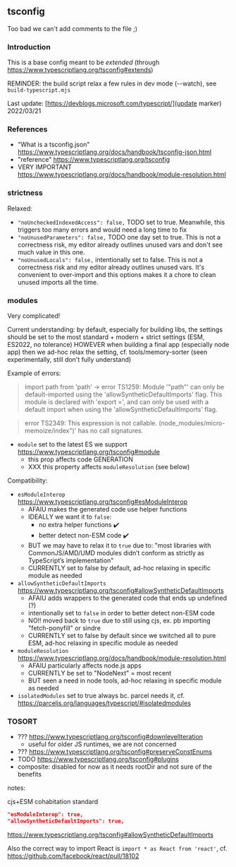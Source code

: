 ## tsconfig

Too bad we can't add comments to the file ;)

### Introduction

This is a base config meant to be *extended* (through https://www.typescriptlang.org/tsconfig#extends)

REMINDER: the build script relax a few rules in dev mode (--watch), see `build-typescript.mjs`

Last update: [https://devblogs.microsoft.com/typescript/](update marker) 2022/03/21

### References

* "What is a tsconfig.json" https://www.typescriptlang.org/docs/handbook/tsconfig-json.html
* "reference" https://www.typescriptlang.org/tsconfig
* VERY IMPORTANT https://www.typescriptlang.org/docs/handbook/module-resolution.html


### strictness
Relaxed:
* `"noUncheckedIndexedAccess": false,` TODO set to true. Meanwhile, this triggers too many errors and would need a long time to fix
* `"noUnusedParameters": false,` TODO one day set to true. This is not a correctness risk, my editor already outlines unused vars and don't see much value in this one.
* `"noUnusedLocals": false,` intentionally set to false. This is not a correctness risk and my editor already outlines unused vars.
                             It's convenient to over-import and this options makes it a chore to clean unused imports all the time.

### modules

Very complicated!

Current understanding: by default, especially for building libs, the settings should be set to the most standard + modern + strict settings (ESM, ES2022, no tolerance)
HOWEVER when building a final app (especially node app) then we ad-hoc relax the setting, cf. tools/memory-sorter (seen experimentally, still don't fully understand)

Example of errors:
> import path from 'path'
> -> error TS1259: Module '"path"' can only be default-imported using the 'allowSyntheticDefaultImports' flag. This module is declared with 'export =', and can only be used with a default import when using the 'allowSyntheticDefaultImports' flag.

> error TS2349: This expression is not callable. (node_modules/micro-memoize/index")' has no call signatures.

* `module` set to the latest ES we support https://www.typescriptlang.org/tsconfig#module
  * this prop affects code GENERATION
  * XXX this property affects `moduleResolution` (see below)

Compatibility:
* `esModuleInterop` https://www.typescriptlang.org/tsconfig#esModuleInterop
  * AFAIU makes the generated code use helper functions
  * IDEALLY we want it to `false`:
    * no extra helper functions ✔️
    * better detect non-ESM code ✔️
  * BUT we may have to relax it to `true` due to: "most libraries with CommonJS/AMD/UMD modules didn’t conform as strictly as TypeScript’s implementation"
  * CURRENTLY set to false by default, ad-hoc relaxing in specific module as needed
* `allowSyntheticDefaultImports` https://www.typescriptlang.org/tsconfig#allowSyntheticDefaultImports
  * AFAIU adds wrappers to the generated code that ends up undefined (?)
  * intentionally set to `false` in order to better detect non-ESM code
  * NO!! moved back to `true` due to still using cjs, ex. pb importing "fetch-ponyfill" or sindre
  * CURRENTLY set to false by default since we switched all to pure ESM, ad-hoc relaxing in specific module as needed
* `moduleResolution` https://www.typescriptlang.org/docs/handbook/module-resolution.html
  * AFAIU particularly affects node.js apps
  * CURRENTLY be set to "NodeNext" = most recent
  * BUT seen a need in node tools, ad-hoc relaxing in specific module as needed
* `isolatedModules` set to true always bc. parcel needs it, cf. https://parceljs.org/languages/typescript/#isolatedmodules


### TOSORT

* ??? https://www.typescriptlang.org/tsconfig#downlevelIteration
  * useful for older JS runtimes, we are not concerned
* ??? https://www.typescriptlang.org/tsconfig#preserveConstEnums
* TODO https://www.typescriptlang.org/tsconfig#plugins
* composite: disabled for now as it needs rootDir and not sure of the benefits


notes:

cjs+ESM cohabitation standard
```json
"esModuleInterop": true,
"allowSyntheticDefaultImports": true,
```
https://www.typescriptlang.org/tsconfig#allowSyntheticDefaultImports

Also the correct way to import React is `import * as React from 'react'`, cf. https://github.com/facebook/react/pull/18102
